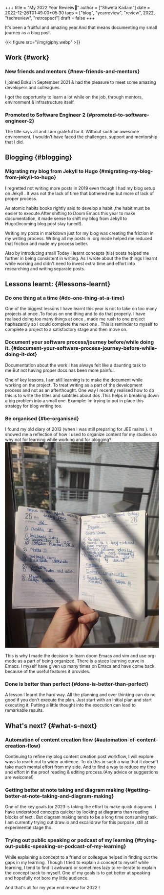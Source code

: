 +++
title = "My 2022 Year Revieiw📓"
author = ["Shweta Kadam"]
date = 2022-12-26T01:49:00+05:30
tags = ["blog", "yearreview", "review", 2022, "techreview", "retrospect"]
draft = false
+++

It's been a fruitful and amazing year.And that means documenting my small journey as a blog post.

{{< figure src="/img/giphy.webp" >}}


## Work {#work}


### New friends and mentors {#new-friends-and-mentors}

I joined Boku in September 2021 &amp; had the pleasure to meet some amazing developers and colleagues.

I got the opportunity to learn a lot while on the job, through mentors, environment &amp; infrastructure itself.


### Promoted to Software Engineer 2 {#promoted-to-software-engineer-2}

The title says all and I am grateful for it. Without such an awesome environment, I wouldn't have faced the challenges, support and mentorship that I did.


## Blogging {#blogging}


### Migrating my  blog from Jekyll to Hugo {#migrating-my-blog-from-jekyll-to-hugo}

I regretted not writing more posts in 2019 even though I had my blog setup on Jekyll .
It was not the lack of time that bothered me but more of lack of proper process.

As atomic habits books rightly said to develop a habit ,the habit must be easier to execute.After shifting to Doom
Emacs this year to make documentation, it made sense to shift my blog from Jekyll to Hugo(Incoming blog post stay tuned!).

Writing my posts in markdown just for my blog was creating the friction in my writing process.
Writing all my posts in .org mode helped me reduced that friction and made my process better.

Also by introducing small Today I learnt concepts (tils) posts helped me further in being consistent in writing. As I wrote about the the things I learnt while working and didn't need to invest extra time and effort into researching and writing separate posts.


## Lessons learnt: {#lessons-learnt}


### Do one thing at a time {#do-one-thing-at-a-time}

One of the biggest lessons I have learnt this year is not to take on too many projects at once .To focus on one thing and to do that properly.
I have realised doing too many things at once , made me rush to one project haphazardly so I could complete the next one .
This is reminder to myself to complete a project to a satisfactory stage  and then move on.


### Document your software process/journey before/while doing it. {#document-your-software-process-journey-before-while-doing-it-dot}

Documentation  about the work I has always felt like a daunting task to me.But not having proper docs has been more painful.

One of key lessons, I am still learning is to make the document while working on the project.
To treat writing as a part of the development process and not as an afterthought.
One way I recently realised how to do this is to write the titles and subtitles about dos .This helps in breaking down a big problem into a small one.
Example:
Im trying to put in place this strategy for blog writing too.


### Be organised {#be-organised}

I found my old diary of 2013 (when I was still preparing for JEE mains ).  It showed me a reflection of how I used to organize content for my studies so why not for learning while working and for blogging?
![](/img/diary.jpg)

This is why I made the decision to learn doom Emacs and vim and use org-mode as a part of being organized.
There is a steep learning curve in Emacs. I myself have given up many times on Emacs and have come back because of the useful features it provides.


### Done is better than perfect {#done-is-better-than-perfect}

A lesson I learnt the hard way.
All the planning and over thinking can do no good if you don't execute the plan.
Just start with an initial plan and start executing it.  Putting a little thought into the execution can lead to remarkable results.


## What's next? {#what-s-next}


### Automation of content creation flow {#automation-of-content-creation-flow}

Continuing to refine my blog content creation post workflow, I will explore ways to reach out to wider audience. To do this in such a way that it doesn't take much mental effort from my side.
And to find a way to reduce my time and effort in the proof reading &amp; editing process.(Any advice or suggestions are welcome!)


### Getting better at note taking and diagram making {#getting-better-at-note-taking-and-diagram-making}

One of the key goals for 2023 is taking the effort to make quick diagrams. I have understood concepts quicker by looking at diagrams than reading blocks of text .
But diagram making tends to be a long time consuming task. I am currently trying out draw.io and excalidraw for this purpose ,still at experimental stage tho.


### Trying out public speaking or podcast of my learning {#trying-out-public-speaking-or-podcast-of-my-learning}

While explaining a concept to a friend or colleague helped in finding out the gaps in my learning. Though I tried to explain a concept to myself while learning, I tend to find it awkward or sometimes lazy to re-iterate to explain the concept back to myself. One of my goals is to get better at speaking and hopefully not bore my little audience.

And that's all for my year end review  for 2022 !
